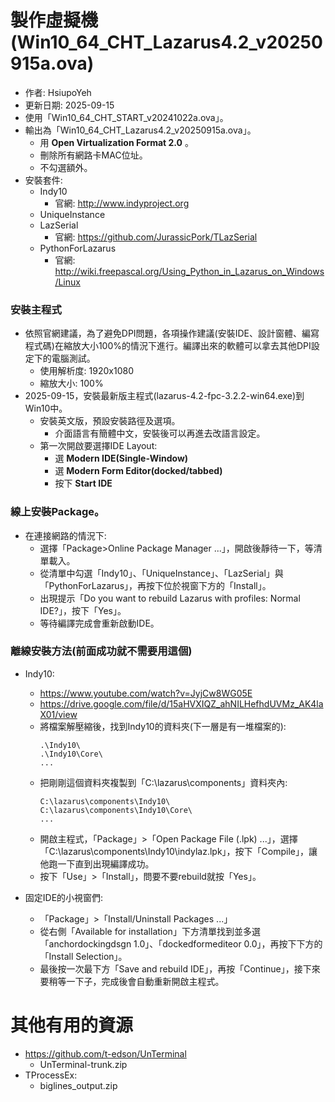 # 製作虛擬機(Win10_64_CHT_Lazarus4.2_v20250915a.ova)
+ 作者: HsiupoYeh
+ 更新日期: 2025-09-15
+ 使用「Win10_64_CHT_START_v20241022a.ova」。  
+ 輸出為「Win10_64_CHT_Lazarus4.2_v20250915a.ova」。
  + 用 **Open Virtualization Format 2.0** 。
  + 刪除所有網路卡MAC位址。
  + 不勾選額外。
+ 安裝套件:
  + Indy10
    + 官網: http://www.indyproject.org
  + UniqueInstance
  + LazSerial
    + 官網: https://github.com/JurassicPork/TLazSerial
  + PythonForLazarus
    + 官網: http://wiki.freepascal.org/Using_Python_in_Lazarus_on_Windows/Linux

### 安裝主程式  
+ 依照官網建議，為了避免DPI問題，各項操作建議(安裝IDE、設計窗體、編寫程式碼)在縮放大小100%的情況下進行。編譯出來的軟體可以拿去其他DPI設定下的電腦測試。  
  + 使用解析度: 1920x1080  
  + 縮放大小: 100%  
+ 2025-09-15，安裝最新版主程式(lazarus-4.2-fpc-3.2.2-win64.exe)到Win10中。  
  + 安裝英文版，預設安裝路徑及選項。  
    + 介面語言有簡體中文，安裝後可以再進去改語言設定。
  + 第一次開啟要選擇IDE Layout:
    + 選 **Modern IDE(Single-Window)**
    + 選 **Modern Form Editor(docked/tabbed)**
    + 按下 **Start IDE**
    
### 線上安裝Package。  
+ 在連接網路的情況下:  
  + 選擇「Package>Online Package Manager ...」，開啟後靜待一下，等清單載入。  
  + 從清單中勾選「Indy10」、「UniqueInstance」、「LazSerial」與「PythonForLazarus」，再按下位於視窗下方的「Install」。
  + 出現提示「Do you want to rebuild Lazarus with profiles: Normal IDE?」，按下「Yes」。
  + 等待編譯完成會重新啟動IDE。

        
### 離線安裝方法(前面成功就不需要用這個)
+ Indy10:
  + https://www.youtube.com/watch?v=JyjCw8WG05E
  + https://drive.google.com/file/d/15aHVXIQZ_ahNILHefhdUVMz_AK4laX01/view
  + 將檔案解壓縮後，找到Indy10的資料夾(下一層是有一堆檔案的):
    ```
    .\Indy10\  
    .\Indy10\Core\  
    ...  
    ```
  + 把剛剛這個資料夾複製到「C:\lazarus\components」資料夾內:
    ```
    C:\lazarus\components\Indy10\
    C:\lazarus\components\Indy10\Core\
    ...  
    ```
  + 開啟主程式，「Package」>「Open Package File (.lpk) ...」，選擇「C:\lazarus\components\Indy10\indylaz.lpk」，按下「Compile」，讓他跑一下直到出現編譯成功。
  + 按下「Use」>「Install」，問要不要rebuild就按「Yes」。
    
+ 固定IDE的小視窗們:
  + 「Package」>「Install/Uninstall Packages ...」
  + 從右側「Available for installation」下方清單找到並多選「anchordockingdsgn 1.0」、「dockedformediteor 0.0」，再按下下方的「Install Selection」。
  + 最後按一次最下方「Save and rebuild IDE」，再按「Continue」，接下來要稍等一下子，完成後會自動重新開啟主程式。

# 其他有用的資源
+ https://github.com/t-edson/UnTerminal
  + UnTerminal-trunk.zip
+ TProcessEx:
  + biglines_output.zip
